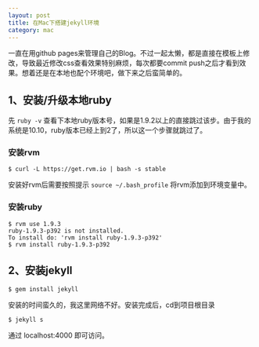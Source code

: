 ```yaml
---
layout: post
title: 在Mac下搭建jekyll环境
category: mac
---
```


一直在用github pages来管理自己的Blog。不过一起太懒，都是直接在模板上修改，导致最近修改css查看效果特别麻烦，每次都要commit push之后才看到效果。想着还是在本地也配个环境吧，做下来之后蛮简单的。

## 1、安装/升级本地ruby

先 `ruby -v` 查看下本地ruby版本号，如果是1.9.2以上的直接跳过该步。由于我的系统是10.10，ruby版本已经上到2了，所以这一个步骤就跳过了。

### 安装rvm

	$ curl -L https://get.rvm.io | bash -s stable
 

安装好rvm后需要按照提示 `source ~/.bash_profile` 将rvm添加到环境变量中。

### 安装ruby

	$ rvm use 1.9.3
	ruby-1.9.3-p392 is not installed.
	To install do: 'rvm install ruby-1.9.3-p392'
	$ rvm install ruby-1.9.3-p392

## 2、安装jekyll

	$ gem install jekyll
	
安装的时间蛮久的，我这里网络不好。安装完成后，cd到项目根目录

	$ jekyll s

通过 localhost:4000 即可访问。